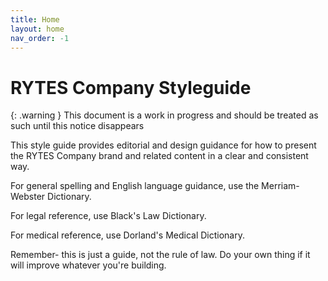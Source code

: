```yaml
---
title: Home
layout: home
nav_order: -1
---
```

# RYTES Company Styleguide

{: .warning }
This document is a work in progress and should be treated as such until this notice disappears

This style guide provides editorial and design guidance for how to present the RYTES Company brand and related content in a clear and consistent way.

For general spelling and English language guidance, use the Merriam-Webster Dictionary.

For legal reference, use Black's Law Dictionary.

For medical reference, use Dorland's Medical Dictionary.

Remember- this is just a guide, not the rule of law. Do your own thing if it will improve whatever you're building.
